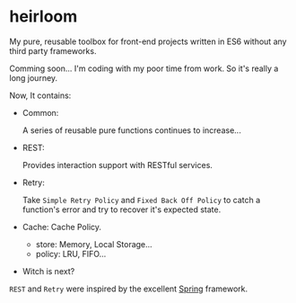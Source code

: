 # heirloom

My pure, reusable toolbox for front-end projects written in ES6 without any third party frameworks.

Comming soon... I'm coding with my poor time from work. So it's really a long journey.

Now, It contains: 

+ Common: 

	A series of reusable pure functions continues to increase...
+ REST: 

	Provides interaction support with RESTful services.
+ Retry: 
  
  Take `Simple Retry Policy` and `Fixed Back Off Policy` to catch a function's error and try to recover it's expected state.
  
+ Cache:  Cache Policy.

	+ store: Memory, Local Storage... 
	+ policy: LRU, FIFO...
	
+ Witch is next?

`REST` and `Retry` were inspired by the excellent [Spring]() framework.
             